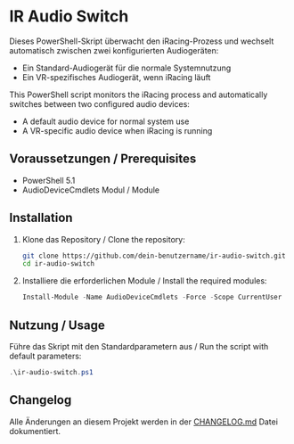 # IR Audio Switch

Dieses PowerShell-Skript überwacht den iRacing-Prozess und wechselt automatisch zwischen zwei konfigurierten Audiogeräten:
- Ein Standard-Audiogerät für die normale Systemnutzung
- Ein VR-spezifisches Audiogerät, wenn iRacing läuft

This PowerShell script monitors the iRacing process and automatically switches between two configured audio devices:
- A default audio device for normal system use
- A VR-specific audio device when iRacing is running

## Voraussetzungen / Prerequisites
- PowerShell 5.1
- AudioDeviceCmdlets Modul / Module

## Installation
1. Klone das Repository / Clone the repository:
    ```sh
    git clone https://github.com/dein-benutzername/ir-audio-switch.git
    cd ir-audio-switch
    ```

2. Installiere die erforderlichen Module / Install the required modules:
    ```powershell
    Install-Module -Name AudioDeviceCmdlets -Force -Scope CurrentUser
    ```

## Nutzung / Usage
Führe das Skript mit den Standardparametern aus / Run the script with default parameters:
```powershell
.\ir-audio-switch.ps1
```

## Changelog
Alle Änderungen an diesem Projekt werden in der [CHANGELOG.md](CHANGELOG.md) Datei dokumentiert.